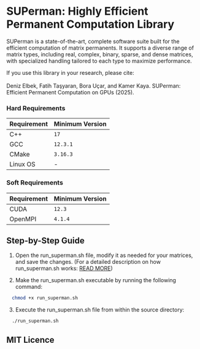 # SUPerman: Highly Efficient Permanent Computation Library

SUPerman is a state-of-the-art, complete software suite built for the efficient computation of matrix permanents. It supports a diverse range of matrix types, including real, complex, binary, sparse, and dense matrices, with specialized handling tailored to each type to maximize performance.

If you use this library in your research, please cite:
<br/><br/>
Deniz Elbek, Fatih Taşyaran, Bora Uçar, and Kamer Kaya. SUPerman: Efficient Permanent Computation on GPUs (2025).


### Hard Requirements

| **Requirement** | **Minimum Version** |
| --------------- | ------------------- |
| C++             | `17`             |
| GCC             | `12.3.1`         |
| CMake           | `3.16.3`         |
| Linux OS        | -                   |

### Soft Requirements

| **Requirement** | **Minimum Version** |
| --------------- | ------------------- |
| CUDA            | `12.3`           |
| OpenMPI         | `4.1.4`          |


## Step-by-Step Guide

1. Open the run_superman.sh file, modify it as needed for your matrices, and save the changes. (For a detailed description on how run_superman.sh works: [READ MORE](md/run_superman.md))

2. Make the run_superman.sh executable by running the following command:

```bash 
  chmod +x run_superman.sh
```

3. Execute the run_superman.sh file from within the source directory:
```bash
  ./run_superman.sh
```


## MIT Licence
